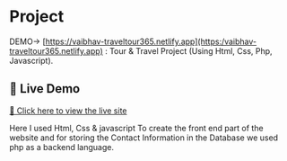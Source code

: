 # Project
DEMO->  [https://vaibhav-traveltour365.netlify.app](https:/vaibhav-traveltour365.netlify.app) : Tour & Travel Project (Using Html, Css, Php, Javascript).

## 🚀 Live Demo

[🔗 Click here to view the live site](https://vaibhav-traveltour365.netlify.app)


Here I used Html, Css & javascript To create the front end part of the website and for storing the Contact Information in the Database we used php as a backend language.

